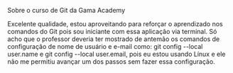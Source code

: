 Sobre o curso de Git da Gama Academy

Excelente qualidade, estou aproveitando para reforçar o aprendizado nos comandos do Git pois sou iniciante com essa aplicação via terminal. Só acho que o professor deveria ter mostrado de antemão os comandos de configuração de nome de usuário e e-mail como: git config --local user.name e git config --local user.email, pois eu estou usando Línux e ele não me permitiu avançar um dos passos sem fazer essa configuração.